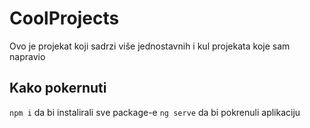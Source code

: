 # CoolProjects

Ovo je projekat koji sadrzi više jednostavnih i kul projekata koje sam napravio

## Kako pokernuti

`npm i` da bi instalirali sve package-e
`ng serve` da bi pokrenuli aplikaciju
